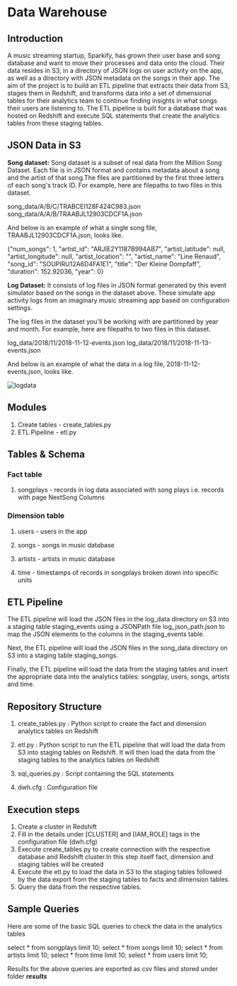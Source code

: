 
# Data Warehouse

## Introduction

A music streaming startup, Sparkify, has grown their user base and song database and want to move their processes and data onto the cloud. Their data resides in S3, in a directory of JSON logs on user activity on the app, as well as a directory with JSON metadata on the songs in their app.
The aim of the project is to build an ETL pipeline that extracts their data from S3, stages them in Redshift, and transforms data into a set of dimensional tables for their analytics team to continue finding insights in what songs their users are listening to.
The ETL pipeline is built for a database that was hosted on Redshift and execute SQL statements that create the analytics tables from these staging tables.

## JSON Data in S3

**Song dataset:** Song dataset is a subset of real data from the Million Song Dataset. Each file is in JSON format and contains metadata about a song and the artist of that song.The files are partitioned by the first three letters of each song's track ID. For example, here are filepaths to two files in this dataset.

song_data/A/B/C/TRABCEI128F424C983.json
song_data/A/A/B/TRAABJL12903CDCF1A.json

And below is an example of what a single song file, TRAABJL12903CDCF1A.json, looks like.

{"num_songs": 1, "artist_id": "ARJIE2Y1187B994AB7", "artist_latitude": null, "artist_longitude": null, "artist_location": "", "artist_name": "Line Renaud", "song_id": "SOUPIRU12A6D4FA1E1", "title": "Der Kleine Dompfaff", "duration": 152.92036, "year": 0}

**Log Dataset:** It consists of log files in JSON format generated by this event simulator based on the songs in the dataset above. These simulate app activity logs from an imaginary music streaming app based on configuration settings.

The log files in the dataset you'll be working with are partitioned by year and month. For example, here are filepaths to two files in this dataset.

log_data/2018/11/2018-11-12-events.json
log_data/2018/11/2018-11-13-events.json

And below is an example of what the data in a log file, 2018-11-12-events.json, looks like.

![logdata](log-data(1).png)

## Modules

1. Create tables  - create_tables.py  
2. ETL Pipeline   - etl.py

## Tables & Schema

### Fact table

1. songplays - records in log data associated with song plays i.e. records with page NextSong Columns

### Dimension table

1. users - users in the app

2. songs - songs in music database

3. artists - artists in music database

4. time - timestamps of records in songplays broken down into specific units

## ETL Pipeline 

The ETL pipeline will load the JSON files in the log_data directory on S3 into a staging table staging_events using a JSONPath file log_json_path.json to map the JSON elements to the columns in the staging_events table.

Next, the ETL pipeline will load the JSON files in the song_data directory on S3 into a staging table staging_songs.

Finally, the ETL pipeline will load the data from the staging tables and insert the appropriate data into the analytics tables: songplay, users, songs, artists and time.

## Repository Structure

1. create_tables.py : Python script to create the fact and dimension analytics tables on Redshift

2. etl.py : Python script to run the ETL pipeline that will load the data from S3 into staging tables on Redshift. It will then load the data from the staging tables to the analytics tables on Redshift

3. sql_queries.py : Script containing the SQL statements

4. dwh.cfg : Configuration file

## Execution steps

1. Create a cluster in Redshift
2. Fill in the details under [CLUSTER] and [IAM_ROLE] tags in the configuration file (dwh.cfg)
3. Execute create_tables.py to create connection with the respective database and Redshift cluster.In this step itself fact, dimension and staging tables will be created
4. Execute the etl.py to load the data in S3 to the staging tables followed by the data export from the staging tables to facts and dimension tables.
5. Query the data from the respective tables.

## Sample Queries

Here are some of the basic SQL queries to check the data in the analytics tables

select * from songplays limit 10; 
select * from songs limit 10;
select * from artists limit 10;
select * from time limit 10;
select * from users limit 10;

Results for the above queries are exported as csv files and stored under folder ***results***


